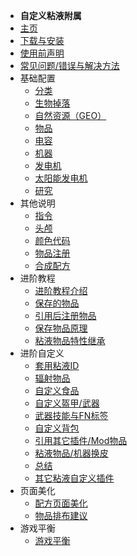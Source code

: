 - **自定义粘液附属**
- [主页](./)
- [下载与安装](/Install#SlimeCustomizer)
- [使用前声明](./Statement)
- [常见问题/错误与解决方法](./Common-Issues)
- 基础配置
    - [分类](./Categories)
    - [生物掉落](./Mob-Drops)
    - [自然资源（GEO）](./Geo-Resources)
    - [物品](./Items)
    - [电容](./Capacitors)
    - [机器](./Machines)
    - [发电机](./Generators)
    - [太阳能发电机](./Solar-Generators)
    - [研究](./Researches)
- 其他说明
    - [指令](./Commands)
    - [头颅](./Skull-items)
    - [颜色代码](./Color-codes)
    - [物品注册](./Registering)
    - [合成配方](./Crafting-Recipe)
- 进阶教程
    - [进阶教程介绍](./Introduction)
    - [保存的物品](./Saved-Items)
	- [引用后注册物品](./Post-Reference-Registered-Items)
	- [保存物品原理](./Meta)
	- [粘液物品特性继承](./Apply-Items)
- 进阶自定义
    - [套用粘液ID](./Sf-Id)
    - [辐射物品](./Radiation)
    - [自定义食品](./Foods)
	- [自定义盔甲/武器](./Weapons-And-Armors)
	- [武器技能与FN标签](./Skills)
	- [自定义背包](./Bag)
	- [引用其它插件/Mod物品](./Plugin-And-Mod)
	- [粘液物品/机器换皮](./Skin)
	- [总结](./General)
	- [其它粘液自定义插件](./Other)
- 页面美化
    - [配方页面美化](./Recipe-Beautification)
    - [物品排布建议](./Items-Arrangement)
- 游戏平衡
    - [游戏平衡](./Game-Balance)
